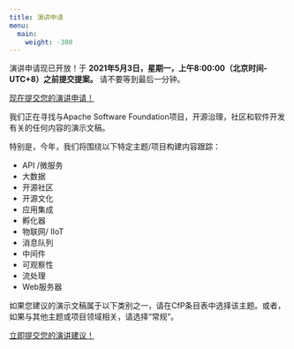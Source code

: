 ```yaml
---
title: 演讲申请
menu:
  main:
    weight: -300
---
```

演讲申请现已开放！于 **2021年5月3日，星期一，上午8:00:00（北京时间-UTC+8）之前提交提案。** 请不要等到最后一分钟。

[现在提交您的演讲申请！](https://acasia2021.jamhosted.net/)

我们正在寻找与Apache Software Foundation项目，开源治理，社区和软件开发有关的任何内容的演示文稿。

特别是，今年，我们将围绕以下特定主题/项目构建内容跟踪：

* API /微服务
* 大数据
* 开源社区
* 开源文化
* 应用集成
* 孵化器
* 物联网/ IIoT
* 消息队列
* 中间件
* 可观察性
* 流处理
* Web服务器

如果您建议的演示文稿属于以下类别之一，请在CfP条目表中选择该主题。或者，如果与其他主题或项目领域相关，请选择“常规”。

[立即提交您的演讲建议！](https://acah2021.jamhosted.net/)
